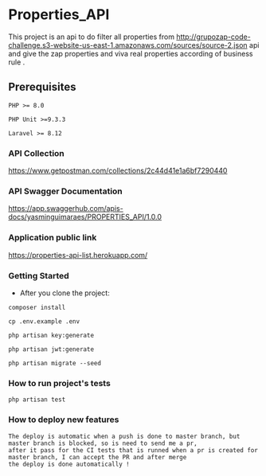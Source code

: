 # Properties_API

This project is an api to do filter all properties from http://grupozap-code-challenge.s3-website-us-east-1.amazonaws.com/sources/source-2.json api and give the zap properties and viva real properties according of business rule .

## Prerequisites

```
PHP >= 8.0
```

```
PHP Unit >=9.3.3
```

```
Laravel >= 8.12
```

### API Collection

https://www.getpostman.com/collections/2c44d41e1a6bf7290440

### API Swagger Documentation

https://app.swaggerhub.com/apis-docs/yasminguimaraes/PROPERTIES_API/1.0.0

### Application public link

https://properties-api-list.herokuapp.com/

### Getting Started

- After you clone the project: 

```
composer install
```

```
cp .env.example .env
```

```
php artisan key:generate
```

```
php artisan jwt:generate
```

```
php artisan migrate --seed
```

### How to run project's tests

```
php artisan test
```

### How to deploy new features

```
The deploy is automatic when a push is done to master branch, but master branch is blocked, so is need to send me a pr,
after it pass for the CI tests that is runned when a pr is created for master branch, I can accept the PR and after merge
the deploy is done automatically !
```
